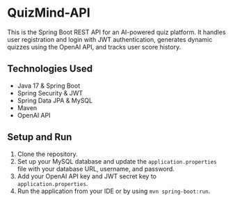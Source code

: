 # QuizMind-API

This is the Spring Boot REST API for an AI-powered quiz platform. It handles user registration and login with JWT authentication, generates dynamic quizzes using the OpenAI API, and tracks user score history.

## Technologies Used
- Java 17 & Spring Boot
- Spring Security & JWT
- Spring Data JPA & MySQL
- Maven
- OpenAI API

## Setup and Run

1.  Clone the repository.
2.  Set up your MySQL database and update the `application.properties` file with your database URL, username, and password.
3.  Add your OpenAI API key and JWT secret key to `application.properties`.
4.  Run the application from your IDE or by using `mvn spring-boot:run`.